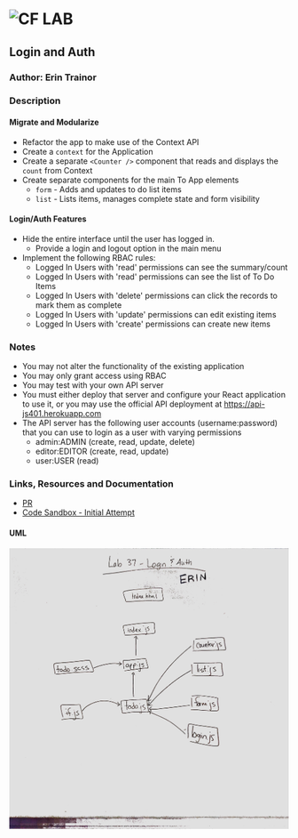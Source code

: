 ![CF](http://i.imgur.com/7v5ASc8.png) LAB
=================================================

## Login and Auth
### Author: Erin Trainor

### Description
#### Migrate and Modularize
* Refactor the app to make use of the Context API
* Create a `context` for the Application
* Create a separate `<Counter />` component that reads and displays the `count` from Context
* Create separate components for the main To App elements
  * `form` - Adds and updates to do list items
  * `list` - Lists items, manages complete state and form visibility
  
  
#### Login/Auth Features
* Hide the entire interface until the user has logged in.
  * Provide a login and logout option in the main menu
* Implement the following RBAC rules:
    * Logged In Users with 'read' permissions can see the summary/count
    * Logged In Users with 'read' permissions can see the list of To Do Items
    * Logged In Users with 'delete' permissions can click the records to mark them as complete
    * Logged In Users with 'update' permissions can edit existing items
    * Logged In Users with 'create' permissions can create new items

### Notes
* You may not alter the functionality of the existing application
* You may only grant access using RBAC
* You may test with your own API server
* You must either deploy that server and configure your React application to use it, or you may use the official API deployment at https://api-js401.herokuapp.com
* The API server has the following user accounts (username:password) that you can use to login as a user with varying permissions
  * admin:ADMIN (create, read, update, delete)
  * editor:EDITOR (create, read, update)
  * user:USER (read)

### Links, Resources and Documentation
* [PR](https://github.com/401-advanced-javascript-401d29/lab-34/pull/1)
* [Code Sandbox - Initial Attempt](https://codesandbox.io/s/p7l842y4v7)

#### UML
![UML](uml.jpg)


